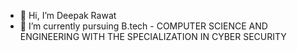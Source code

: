 - 👋 Hi, I’m Deepak Rawat
- 🌱 I’m currently pursuing B.tech - COMPUTER SCIENCE AND ENGINEERING WITH THE SPECIALIZATION IN CYBER SECURITY
